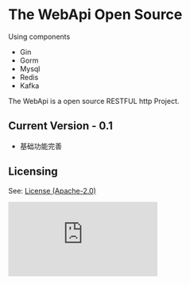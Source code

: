 # The WebApi Open Source 

Using components
- Gin
- Gorm
- Mysql
- Redis
- Kafka


The WebApi is a open source RESTFUL http Project.



## Current Version - 0.1

* 基础功能完善



## Licensing

See: [License (Apache-2.0)](https://github.com/OAI/OpenAPI-Specification/blob/main/LICENSE)

![Analytics](https://ga-beacon.appspot.com/UA-831873-42/readme.md?pixel)





